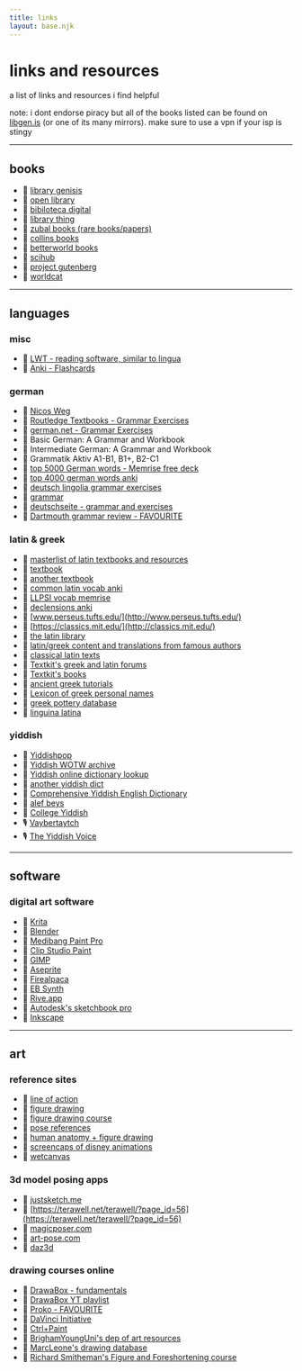 ```yaml
---
title: links 
layout: base.njk
---
```

# links and <span>resources</span>
a list of links and resources i find helpful  

note: i dont endorse piracy but all of the books listed can be found on [libgen.is](https://libgen.is) (or one of its many mirrors). make sure to use a vpn if your isp is stingy
<hr>

## books
- 🔗 [library genisis](https://libgen.is/)
- 🔗 [open library](https://openlibrary.org/)
- 🔗 [bibiloteca digital](https://binal.ac.pa/binal/index.php?option=com_content&view=article&id=99&catid=82)
- 🔗 [library thing](https://www.librarything.com/)
- 🔗 [zubal books (rare books/papers)](https://www.zubal.com)
- 🔗 [collins books](https://www.collinsbooks.com)
- 🔗 [betterworld books](https://www.betterworldbooks.com/)
- 🔗 [scihub](https://www.sci-hub.st/)
- 🔗 [project gutenberg](https://www.gutenberg.org/)
- 🔗 [worldcat](https://www.worldcat.org/)

<hr>

## languages
### misc
- 🔗 [LWT - reading software, similar to lingua](https://learning-with-texts.sourceforge.io)
- 🔗 [Anki - Flashcards](https://apps.ankiweb.net)
### german
- 🔗 [Nicos Weg](https://learngerman.dw.com/en/learn-german/s-9528)
- 🔗 [Routledge Textbooks - Grammar Exercises](https://routledgetextbooks.com/textbooks/9781138187047/default.php)
- 🔗 [german.net - Grammar Exercises](http://german.net)
- 📙 Basic German: A Grammar and Workbook
- 📙 Intermediate German: A Grammar and Workbook
- 📙 Grammatik Aktiv A1-B1, B1+, B2-C1
- 🔗 [top 5000 German words - Memrise free deck](https://app.memrise.com/course/47049/5000-words-top-87-sorted-by-frequency/)
- 🔗 [top 4000 german words anki](https://ankiweb.net/shared/info/653061995)
- 🔗 [deutsch lingolia grammar exercises](https://deutsch.lingolia.com/en/grammar/verbs/imperative/exercises)
- 🔗 [grammar](https://lingster.de/wp-content/uploads/2022/11/Das-neue-1x1-der-Grammatik.pdf)
- 🔗 [deutschseite - grammar and exercises](http://www.deutschseite.de/)
- 🔗 [Dartmouth grammar review - FAVOURITE](https://www.dartmouth.edu/~deutsch/Grammatik/Grammatik.html)

### latin & greek
- 🔗 [masterlist of latin textbooks and resources](http://www.edonnelly.com/google.html)
- 🔗 [textbook](https://ia801607.us.archive.org/19/items/firstlatinlesso00scotgoog/firstlatinlesso00scotgoog.pdf)
- 🔗 [another textbook](https://archive.org/details/apracticalgramm00adlegoog/page/n8)
- 🔗 [common latin vocab anki](https://ankiweb.net/shared/info/1627766425)
- 🔗 [LLPSI vocab memrise](https://app.memrise.com/course/252632/lingua-latina-pars-i-familia-romana/)
- 🔗 [declensions anki](https://ankiweb.net/shared/info/1551423638)
- 🔗 [www.perseus.tufts.edu/](http://www.perseus.tufts.edu/)
- 🔗 [https://classics.mit.edu/](http://classics.mit.edu/)
- 🔗 [the latin library](http://www.thelatinlibrary.com/)
- 🔗 [latin/greek content and translations from famous authors](https://sourcebooks.fordham.edu/ancient/asbook.asp)
- 🔗 [classical latin texts](https://latin.packhum.org/index)
- 🔗 [Textkit's greek and latin forums](https://www.textkit.com/greek-latin-forum/)
- 🔗 [Textkit's books](https://www.textkit.com/greek-latin-forum/viewtopic.php?f=6&p=213636)
- 🔗 [ancient greek tutorials](https://ucbclassics.dreamhosters.com/ancgreek/)
- 🔗 [Lexicon of greek personal names](https://www.lgpn.ox.ac.uk/index.html)
- 🔗 [greek pottery database](https://www.beazley.ox.ac.uk/carc/pottery)
- 🔗 [linguina latina](https://archive.org/details/lingua-latina-pars-i-familia-romana)

### yiddish
- 🔗 [Yiddishpop](http://yiddishpop.com/)
- 🔗 [Yiddish WOTW archive](http://yiddishwordoftheweek.tumblr.com/archive)
- 🔗 [Yiddish online dictionary lookup](http://www.cs.uky.edu/~raphael/yiddish/dictionary.cgi)
- 🔗 [another yiddish dict](http://www.yiddishdictionaryonline.com/)
- 📙 [Comprehensive Yiddish English Dictionary](https://www.amazon.com/Comprehensive-English-Yiddish-Dictionary-Gitl-Schaechter-Viswanath/dp/0253022827/ref=sr_1_4?keywords=yiddish+dictionary&qid=1557276655&s=gateway&sr=8-4)
- 🔗 [alef beys](https://www.yiddishbookcenter.org/language-literature-culture/learn-yiddish-alphabet/alef-beys-chart)
- 📙 [College Yiddish](https://shop.yiddishbookcenter.org/products/0914512269)
- 🎙️ [Vaybertaytch](http://www.vaybertaytsh.com/)
- 🎙️ [The Yiddish Voice](http://www.yv.org/)

<hr>

## software
### digital art software
- 🔗 [Krita](https://krita.org/en/)
- 🔗 [Blender](https://www.blender.org)
- 🔗 [Medibang Paint Pro](https://medibangpaint.com/en/pc/)
- 🔗 [Clip Studio Paint](https://www.clipstudio.net/en/purchase)
- 🔗 [GIMP](https://www.gimp.org/)
- 🔗 [Aseprite](https://www.aseprite.org/)
- 🔗 [Firealpaca](https://firealpaca.com/)
- 🔗 [EB Synth](https://ebsynth.com/)
- 🔗 [Rive.app](https://rive.app/resources/)
- 🔗 [Autodesk's sketchbook pro](https://sketchbook.com/)
- 🔗 [Inkscape](https://inkscape.org/)


<hr>

## art
### reference sites
- 🔗 [line of action](https://line-of-action.com/)
- 🔗 [figure drawing](https://www.deviantart.com/senshistock/gallery)
- 🔗 [figure drawing course](https://www.youtube.com/playlist?list=PL7EWYwaF6E-FZ8JiBlz2tF1DQUCw-GCmn)
- 🔗 [pose references](https://www.deviantart.com/jookpubstock/gallery)
- 🔗 [human anatomy + figure drawing](http://www.posemaniacs.com/archives/81)
- 🔗 [screencaps of disney animations](https://animationscreencaps.com/)
- 🔗 [wetcanvas](https://www.wetcanvas.com/reflib-archive/)
### 3d model posing apps
- 🔗 [justsketch.me](https://justsketch.me/)
- 🔗 [https://terawell.net/terawell/?page_id=56](https://terawell.net/terawell/?page_id=56)
- 🔗 [magicposer.com](https://magicposer.com/)
- 🔗 [art-pose.com](http://www.art-pose.com/artpose.html)
- 🔗 [daz3d](https://www.daz3d.com/)
### drawing courses online
- 🔗 [DrawaBox - fundamentals](https://drawabox.com)
- 🔗 [DrawaBox YT playlist](https://www.youtube.com/playlist?list=PLA7yj0dxiUGuOxvDKZyieaevO7UAABgjn)
- 🔗 [Proko - FAVOURITE](https://www.youtube.com/playlist?list=PLtG4P3lq8RHFBeVaruf2JjyQmZJH4__Zv)
- 🔗 [DaVinci Initiative](https://www.youtube.com/playlist?list=PL3aPoNPQSJnSJVw2_GUVR7jC0nbnksq6F)
- 🔗 [Ctrl+Paint](https://www.ctrlpaint.com/library)
- 🔗 [BrighamYoungUni's dep of art resources](https://courses.byui.edu/art110_new/art110/)
- 🔗 [MarcLeone's drawing database](https://www.youtube.com/playlist?list=PLMXbAPr21di-Ox-dmDwL2riWedei1dn9S)
- 🔗 [Richard Smitheman's Figure and Foreshortening course](https://www.youtube.com/channel/UCo7xNrrPagWKFWG5jul_FWA/playlists)